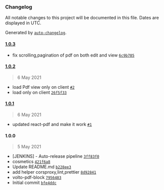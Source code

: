 ### Changelog

All notable changes to this project will be documented in this file. Dates are displayed in UTC.

Generated by [`auto-changelog`](https://github.com/CookPete/auto-changelog).

#### [1.0.3](https://github.com/eea/volto-pdf-block/compare/1.0.2...1.0.3)

- fix scrolling,pagination of pdf on both edit and view [`6c9b785`](https://github.com/eea/volto-pdf-block/commit/6c9b7853ba56063b2b7b23e648ab8bed3eb4a53a)

#### [1.0.2](https://github.com/eea/volto-pdf-block/compare/1.0.1...1.0.2)

> 6 May 2021

- load Pdf view only on client [`#2`](https://github.com/eea/volto-pdf-block/pull/2)
- load only on client [`26f5f33`](https://github.com/eea/volto-pdf-block/commit/26f5f33b04d0e5c6fe36ea236a485fc3e027ae31)

#### [1.0.1](https://github.com/eea/volto-pdf-block/compare/1.0.0...1.0.1)

> 6 May 2021

- updated react-pdf and make it work [`#1`](https://github.com/eea/volto-pdf-block/pull/1)

#### 1.0.0

> 5 May 2021

-  [JENKINS] - Auto-release pipeline [`3ff83f0`](https://github.com/eea/volto-pdf-block/commit/3ff83f01d81794e38674992b9f1ede340daf5d4c)
- cosmetics [`421f6a8`](https://github.com/eea/volto-pdf-block/commit/421f6a8870b989c21e42c05cad43e1d557991b50)
- Update README.md [`b228ee3`](https://github.com/eea/volto-pdf-block/commit/b228ee370a327e3b9ee42bd17eae73522b95576e)
- add helper corsproxy,lint,prettier [`8d92841`](https://github.com/eea/volto-pdf-block/commit/8d92841b6f236866b7be8e765b318145002b0ed0)
- volto-pdf-block [`7956483`](https://github.com/eea/volto-pdf-block/commit/79564831a09561ef86d039991d24203cc3806b5d)
- Initial commit [`bfe4ddc`](https://github.com/eea/volto-pdf-block/commit/bfe4ddcefec32aec26664c96ff625942c91284ca)
